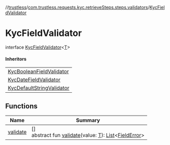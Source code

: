 //[trustless](../../../index.md)/[com.trustless.requests.kyc.retrieveSteps.steps.validators](../index.md)/[KycFieldValidator](index.md)

# KycFieldValidator

interface [KycFieldValidator](index.md)&lt;[T](index.md)&gt;

#### Inheritors

| |
|---|
| [KycBooleanFieldValidator](../-kyc-boolean-field-validator/index.md) |
| [KycDateFieldValidator](../-kyc-date-field-validator/index.md) |
| [KycDefaultStringValidator](../-kyc-default-string-validator/index.md) |

## Functions

| Name | Summary |
|---|---|
| [validate](validate.md) | []<br>abstract fun [validate](validate.md)(value: [T](index.md)): [List](https://kotlinlang.org/api/latest/jvm/stdlib/kotlin.collections/-list/index.html)&lt;[FieldError](../../com.trustless.requests.kyc.retrieveSteps.steps.fields/-field-error/index.md)&gt; |
